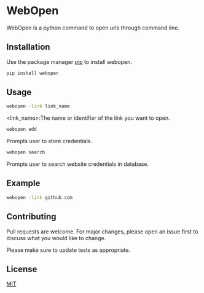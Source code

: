 # WebOpen

WebOpen is a python command to open urls through command line.

## Installation

Use the package manager [pip](https://pip.pypa.io/en/stable/) to install webopen.

```bash
pip install webopen
```

## Usage

```bash
webopen -link link_name
```
<link_name>:The name or identifier of the link you want to open.

```bash
webopen add
```
Prompts user to store credentials.

```bash
webopen search
```
Prompts user to search website credentials in database.

## Example

```bash
webopen -link github.com
```



## Contributing

Pull requests are welcome. For major changes, please open an issue first
to discuss what you would like to change.

Please make sure to update tests as appropriate.

## License

[MIT](https://choosealicense.com/licenses/mit/)